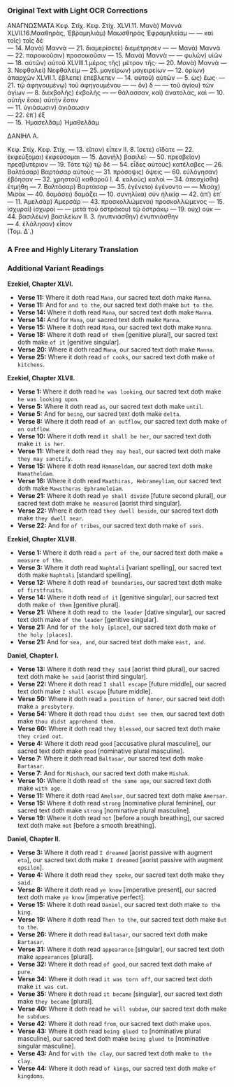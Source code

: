 ### **Original Text with Light OCR Corrections**

ΑΝΑΓΝΩΣΜΑΤΑ
Κεφ. Στίχ.                             Κεφ. Στίχ.
XLVI.11. Μανὰ) Μαννὰ                   XLVII.16.Μααθηρὰς, Ἑβραμηλιὰμ) Μαωσθηρὰς Ἑφραμηλείαμ
— — καὶ τοῖς) τοῖς δὲ                          
— 14. Μανὰ) Μαννὰ                   — 21. διαμερίσετε) διεμέτρησεν
— — Μανὰ) Μαννὰ                   — 22. παροικοῦσιν) προσοικοῦσιν
— 15. Μανὰ) Μαννὰ                          — — φυλῶν) υἱῶν
— 18. αὐτῶν) αὐτοῦ                    XLVIII.1.μέρος τῆς) μέτρον τῆς·
— 20. Μανὰ) Μαννὰ                          — 3. Νεφθαλεί) Νεφθαλείμ
— 25. μαγείρων) μαγειρείων             — 12. ὁρίων) ἀπαρχῶν
XLVII.1. ἔβλεπε) ἐπέβλεπεν            — 14. αὐτοῦ) αὐτῶν
— 5. ὡς) ἕως·                         — 21. τῷ ἀφηγουμένῳ) τοῦ ἀφηγουμένου
— — ὂν) δ                            — — τοῦ ἁγίου) τῶν ἁγίων
— 8. διεκβολῆς) ἐκβολῆς               — — θάλασσαν, καὶ) ἀνατολὰς, καὶ
— 10. αὐτὴν ἔσαι) αὐτὴν ἔστιν         
— 11. ὑγιάσωσιν) ἁγιάσωσιν                  
— 22. ἐπ᾿) ἐξ                         
— 15. Ἡμασελδὰμ) Ἡμαθελδὰμ                 

ΔΑΝΙΗΛ Α.

Κεφ. Στίχ.                             Κεφ. Στίχ.
— 13. εἴπαν) εἶπεν                     II. 8. ἴσετε) οἴδατε
— 22. ἐκφεύξομαι) ἐκφεύσομαι          — 15. Δανιὴλ) βασιλεῖ·
— 50. πρεσβεῖον) πρεσβυτέριον          — 19. Τότε τῷ) τῷ δὲ
— 54. εἶδες αὐτοὺς) κατέλαβες         — 26. Βαλτάσαρ) Βαρτάσαρ
             αὐτοὺς                   — 31. πρόσοψις) ὄψεις
— 60. εὐλόγησαν) ἐβόησαν             — 32. χρηστοῦ) καθαροῦ
I. 4. καλοὺς) καλοὶ                   — 34. ἀπεσχίσθη) ἐτμήθη
— 7. Βαλτάσαρ) Βαρτάσαρ             — 35. ἐγένετο) ἐγένοντο
— — Μισὰχ) Μισὰκ                    — 40. δαμάσει) δαμάζει
— 10. συνηλίκα) σὺν ἡλικίᾳ            — 42. ἀπ᾿) ἐπ᾿
— 11. Ἀμελσὰρ) Ἀμερσὰρ              — 43. προσκολλώμενοι) προσκολλώμενος
— 15. ἰσχυραὶ) ἰσχυροὶ                      — — μετὰ τοῦ ὀστράκου) τῷ ὀστράκῳ
— 19. οὐχ) οὐκ                        — 44. βασιλέων) βασιλείων
II. 3. ἠνυπνιάσθην) ἐνυπνιάσθην             
— 4. ἐλάλησαν) εἶπον                  
(Τομ. Δ΄.)                                     

### **A Free and Highly Literary Translation**

### **Additional Variant Readings**

**Ezekiel, Chapter XLVI.**
*   **Verse 11:** Where it doth read `Mana`, our sacred text doth make `Manna`.
*   **Verse 11:** And for `and to the`, our sacred text doth make `but to the`.
*   **Verse 14:** Where it doth read `Mana`, our sacred text doth make `Manna`.
*   **Verse 14:** And for `Mana`, our sacred text doth make `Manna`.
*   **Verse 15:** Where it doth read `Mana`, our sacred text doth make `Manna`.
*   **Verse 18:** Where it doth read `of them` [genitive plural], our sacred text doth make `of it` [genitive singular].
*   **Verse 20:** Where it doth read `Mana`, our sacred text doth make `Manna`.
*   **Verse 25:** Where it doth read `of cooks`, our sacred text doth make `of kitchens`.

**Ezekiel, Chapter XLVII.**
*   **Verse 1:** Where it doth read `he was looking`, our sacred text doth make `he was looking upon`.
*   **Verse 5:** Where it doth read `as`, our sacred text doth make `until`.
*   **Verse 5:** And for `being`, our sacred text doth make `delta`.
*   **Verse 8:** Where it doth read `of an outflow`, our sacred text doth make `of an outflow`.
*   **Verse 10:** Where it doth read `it shall be her`, our sacred text doth make `it is her`.
*   **Verse 11:** Where it doth read `they may heal`, our sacred text doth make `they may sanctify`.
*   **Verse 15:** Where it doth read `Hamaseldam`, our sacred text doth make `Hamatheldam`.
*   **Verse 16:** Where it doth read `Maathiras, Hebrameyliam`, our sacred text doth make `Mawstheras Ephrameleiam`.
*   **Verse 21:** Where it doth read `ye shall divide` [future second plural], our sacred text doth make `he measured` [aorist third singular].
*   **Verse 22:** Where it doth read `they dwell beside`, our sacred text doth make `they dwell near`.
*   **Verse 22:** And for `of tribes`, our sacred text doth make `of sons`.

**Ezekiel, Chapter XLVIII.**
*   **Verse 1:** Where it doth read `a part of the`, our sacred text doth make `a measure of the`.
*   **Verse 3:** Where it doth read `Naphtali` [variant spelling], our sacred text doth make `Naphtali` [standard spelling].
*   **Verse 12:** Where it doth read `of boundaries`, our sacred text doth make `of firstfruits`.
*   **Verse 14:** Where it doth read `of it` [genitive singular], our sacred text doth make `of them` [genitive plural].
*   **Verse 21:** Where it doth read `to the leader` [dative singular], our sacred text doth make `of the leader` [genitive singular].
*   **Verse 21:** And for `of the holy [place]`, our sacred text doth make `of the holy [places]`.
*   **Verse 21:** And for `sea, and`, our sacred text doth make `east, and`.

**Daniel, Chapter I.**
*   **Verse 13:** Where it doth read `they said` [aorist third plural], our sacred text doth make `he said` [aorist third singular].
*   **Verse 22:** Where it doth read `I shall escape` [future middle], our sacred text doth make `I shall escape` [future middle].
*   **Verse 50:** Where it doth read `a position of honor`, our sacred text doth make `a presbytery`.
*   **Verse 54:** Where it doth read `thou didst see them`, our sacred text doth make `thou didst apprehend them`.
*   **Verse 60:** Where it doth read `they blessed`, our sacred text doth make `they cried out`.
*   **Verse 4:** Where it doth read `good` [accusative plural masculine], our sacred text doth make `good` [nominative plural masculine].
*   **Verse 7:** Where it doth read `Baltasar`, our sacred text doth make `Bartasar`.
*   **Verse 7:** And for `Mishach`, our sacred text doth make `Mishak`.
*   **Verse 10:** Where it doth read `of the same age`, our sacred text doth make `with age`.
*   **Verse 11:** Where it doth read `Amelsar`, our sacred text doth make `Amersar`.
*   **Verse 15:** Where it doth read `strong` [nominative plural feminine], our sacred text doth make `strong` [nominative plural masculine].
*   **Verse 19:** Where it doth read `not` [before a rough breathing], our sacred text doth make `not` [before a smooth breathing].

**Daniel, Chapter II.**
*   **Verse 3:** Where it doth read `I dreamed` [aorist passive with augment `eta`], our sacred text doth make `I dreamed` [aorist passive with augment `epsilon`].
*   **Verse 4:** Where it doth read `they spoke`, our sacred text doth make `they said`.
*   **Verse 8:** Where it doth read `ye know` [imperative present], our sacred text doth make `ye know` [imperative perfect].
*   **Verse 15:** Where it doth read `Daniel`, our sacred text doth make `to the king`.
*   **Verse 19:** Where it doth read `Then to the`, our sacred text doth make `But to the`.
*   **Verse 26:** Where it doth read `Baltasar`, our sacred text doth make `Bartasar`.
*   **Verse 31:** Where it doth read `appearance` [singular], our sacred text doth make `appearances` [plural].
*   **Verse 32:** Where it doth read `of good`, our sacred text doth make `of pure`.
*   **Verse 34:** Where it doth read `it was torn off`, our sacred text doth make `it was cut`.
*   **Verse 35:** Where it doth read `it became` [singular], our sacred text doth make `they became` [plural].
*   **Verse 40:** Where it doth read `he will subdue`, our sacred text doth make `he subdues`.
*   **Verse 42:** Where it doth read `from`, our sacred text doth make `upon`.
*   **Verse 43:** Where it doth read `being glued to` [nominative plural masculine], our sacred text doth make `being glued to` [nominative singular masculine].
*   **Verse 43:** And for `with the clay`, our sacred text doth make `to the clay`.
*   **Verse 44:** Where it doth read `of kings`, our sacred text doth make `of kingdoms`.